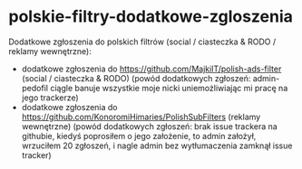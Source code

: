 # polskie-filtry-dodatkowe-zgloszenia
Dodatkowe zgłoszenia do polskich filtrów (social / ciasteczka &amp; RODO / reklamy wewnętrzne):
- dodatkowe zgłoszenia do https://github.com/MajkiIT/polish-ads-filter (social / ciasteczka &amp; RODO) (powód dodatkowych zgłoszeń: admin-pedofil ciągle banuje wszystkie moje nicki uniemożliwiając mi pracę na jego trackerze)
- dodatkowe zgłoszenia do https://github.com/KonoromiHimaries/PolishSubFilters (reklamy wewnętrzne) (powód dodatkowych zgłoszeń: brak issue trackera na githubie, kiedyś poprosiłem o jego założenie, to admin założył, wrzuciłem 20 zgłoszeń, i nagle admin bez wytłumaczenia zamknął issue tracker)
